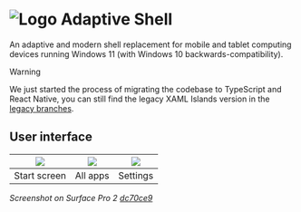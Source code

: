 # ![Logo](https://raw.githubusercontent.com/filiphsps/AdaptiveShell/refs/heads/legacy/xaml-islands/Shell.Packaging/Images/Square44x44Logo.targetsize-24_altform-unplated.png) Adaptive Shell

An adaptive and modern shell replacement for mobile and tablet computing devices running Windows 11 (with Windows 10 backwards-compatibility).

> [!WARNING]  
> We just started the process of migrating the codebase to TypeScript and React Native, you can still find the legacy XAML Islands version in the [legacy branches](https://github.com/filiphsps/AdaptiveShell/tree/legacy/xaml-islands).


## User interface

| ![](https://raw.githubusercontent.com/filiphsps/AdaptiveShell/refs/heads/legacy/xaml-islands/.github/img/start-dc70ce9.png) | ![](https://raw.githubusercontent.com/filiphsps/AdaptiveShell/refs/heads/legacy/xaml-islands/.github/img/apps-dc70ce9.png) | ![](https://raw.githubusercontent.com/filiphsps/AdaptiveShell/refs/heads/legacy/xaml-islands/.github/img/settings-dc70ce9.png) |
| ---------------------------------- | --------------------------------- | ------------------------------------- |
| Start screen                       | All apps                          | Settings                              |

_Screenshot on Surface Pro 2 [dc70ce9](https://github.com/w10m-research/AdaptiveShell/commit/dc70ce9cec578cf9b6a7338596697e6106613123)_
